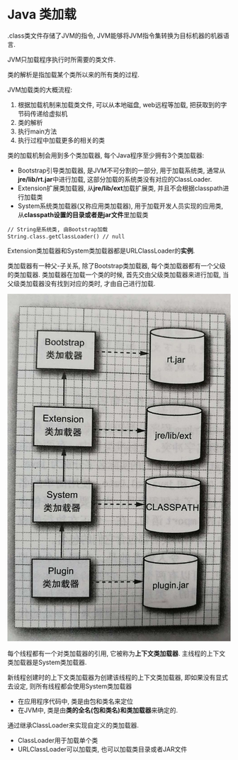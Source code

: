 # Java 类加载

.class类文件存储了JVM的指令, JVM能够将JVM指令集转换为目标机器的机器语言.

JVM只加载程序执行时所需要的类文件.

类的解析是指加载某个类所以来的所有类的过程.

JVM加载类的大概流程:

1. 根据加载机制来加载类文件, 可以从本地磁盘, web远程等加载, 把获取到的字节码传递给虚拟机
2. 类的解析
3. 执行main方法
4. 执行过程中加载更多的相关的类

类的加载机制会用到多个类加载器, 每个Java程序至少拥有3个类加载器:

- Bootstrap引导类加载器, 是JVM不可分割的一部分, 用于加载系统类, 
通常从**jre/lib/rt.jar**中进行加载, 这部分加载的系统类没有对应的ClassLoader.
- Extension扩展类加载器, 从**jre/lib/ext**加载扩展类, 并且不会根据classpath进行加载类
- System系统类加载器(又称应用类加载器), 用于加载开发人员实现的应用类, 从**classpath设置的目录或者是jar文件**里加载类

```
// String是系统类, 由Bootstrap加载
String.class.getClassLoader() // null

```

Extension类加载器和System类加载器都是URLClassLoader的**实例**.

类加载器有一种父-子关系, 除了Bootstrap类加载器, 每个类加载器都有一个父级的类加载器.
类加载器在加载一个类的时候, 首先交由父级类加载器来进行加载, 
当父级类加载器没有找到对应的类时, 才由自己进行加载.

![类加载顺序](./img/classloader/class_load_order.jpg)

每个线程都有一个对类加载器的引用, 它被称为**上下文类加载器**.
主线程的上下文类加载器是System类加载器.

新线程创建时的上下文类加载器为创建该线程的上下文类加载器, 
即如果没有显式去设定, 则所有线程都会使用System类加载器

- 在应用程序代码中, 类是由包和类名来定位
- 在JVM中, 类是由**类的全名(包和类名)和类加载器**来确定的.

通过继承ClassLoader来实现自定义的类加载器.

- ClassLoader用于加载单个类
- URLClassLoader可以加载类, 也可以加载类目录或者JAR文件

